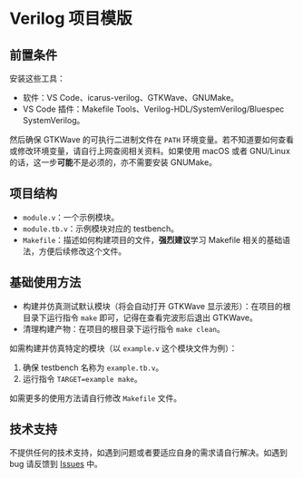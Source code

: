 # Verilog 项目模版

## 前置条件

安装这些工具：

- 软件：VS Code、icarus-verilog、GTKWave、GNUMake。
- VS Code 插件：Makefile Tools、Verilog-HDL/SystemVerilog/Bluespec SystemVerilog。

然后确保 GTKWave 的可执行二进制文件在 `PATH` 环境变量。若不知道要如何查看或修改环境变量，请自行上网查阅相关资料。如果使用 macOS 或者 GNU/Linux 的话，这一步**可能**不是必须的，亦不需要安装 GNUMake。

## 项目结构

- `module.v`：一个示例模块。
- `module.tb.v`：示例模块对应的 testbench。
- `Makefile`：描述如何构建项目的文件，**强烈建议**学习 Makefile 相关的基础语法，方便后续修改这个文件。

## 基础使用方法

- 构建并仿真测试默认模块（将会自动打开 GTKWave 显示波形）：在项目的根目录下运行指令 `make` 即可，记得在查看完波形后退出 GTKWave。
- 清理构建产物：在项目的根目录下运行指令 `make clean`。

如需构建并仿真特定的模块（以 `example.v` 这个模块文件为例）：
1. 确保 testbench 名称为 `example.tb.v`。
2. 运行指令 `TARGET=example make`。

如需更多的使用方法请自行修改 `Makefile` 文件。

## 技术支持

不提供任何的技术支持，如遇到问题或者要适应自身的需求请自行解决。如遇到 bug 请反馈到 [Issues](https://github.com/rewired-gh/verilog-project-template/issues) 中。